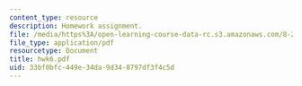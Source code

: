```yaml
---
content_type: resource
description: Homework assignment.
file: /media/https%3A/open-learning-course-data-rc.s3.amazonaws.com/8-251-string-theory-for-undergraduates-spring-2007/33bf0bfc449e34da9d348797df3f4c5d_hwk6.pdf
file_type: application/pdf
resourcetype: Document
title: hwk6.pdf
uid: 33bf0bfc-449e-34da-9d34-8797df3f4c5d
---
```

